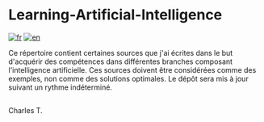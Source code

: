 # Learning-Artificial-Intelligence


[![fr](https://img.shields.io/badge/lang-fr-blue.svg)](https://github.com/chalodss/Learning-Artificial-Intelligence/blob/main/README.md)
[![en](https://img.shields.io/badge/lang-en-green.svg)](https://github.com/chalodss/Learning-Artificial-Intelligence/main/README.en.md)


Ce répertoire contient certaines sources que j'ai écrites dans le but d'acquérir des compétences dans différentes branches composant l'intelligence artificielle. Ces sources doivent être considérées comme des exemples, non comme des solutions optimales. Le dépôt sera mis à jour suivant un rythme indéterminé.

##

Charles T.
